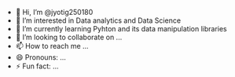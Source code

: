 - 👋 Hi, I’m @jyotig250180
- 👀 I’m interested in Data analytics and Data Science
- 🌱 I’m currently learning Pyhton and its data manipulation libraries
- 💞️ I’m looking to collaborate on ...
- 📫 How to reach me ...
- 😄 Pronouns: ...
- ⚡ Fun fact: ...

<!---
jyotig250180/jyotig250180 is a ✨ special ✨ repository because its `README.md` (this file) appears on your GitHub profile.
You can click the Preview link to take a look at your changes.
--->
